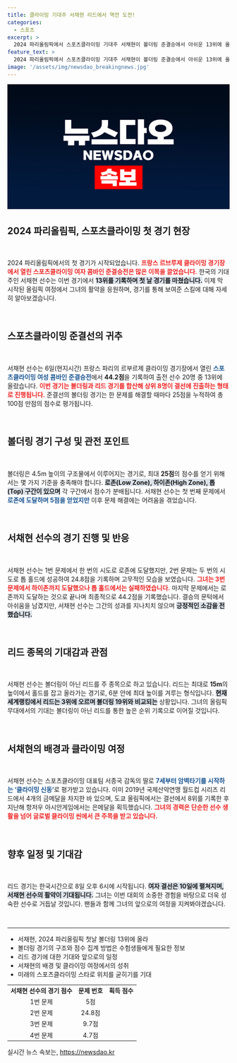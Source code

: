 ```yaml
---
title: 클라이밍 기대주 서채현 리드에서 역전 도전!
categories:
  - 스포츠
excerpt: >
  2024 파리올림픽에서 스포츠클라이밍 기대주 서채현이 볼더링 준결승에서 아쉬운 13위에 올랐지만, 자신감을 잃지 않았다. 그녀는 “리드에서의 성과를 기대한다”며 결선에 대한 포부를 밝혔다.
feature_text: >
  2024 파리올림픽에서 스포츠클라이밍 기대주 서채현이 볼더링 준결승에서 아쉬운 13위에 올랐지만, 자신감을 잃지 않았다. 그녀는 “리드에서의 성과를 기대한다”며 결선에 대한 포부를 밝혔다.
image: '/assets/img/newsdao_breakingnews.jpg'
---
```


<p><img src="/assets/img/newsdao_breakingnews.jpg" alt="firstkoreanews 속보" /></p>

<h2 data-ke-size="size26">2024 파리올림픽, 스포츠클라이밍 첫 경기 현장</h2>

<p data-ke-size="size16">&nbsp;</p>

<p>2024 파리올림픽에서의 첫 경기가 시작되었습니다. <b><span style="color: #ee2323;">프랑스 르브루제 클라이밍 경기장에서 열린 스포츠클라이밍 여자 콤바인 준결승전은 많은 이목을 끌었습니다.</span></b> 한국의 기대주인 서채현 선수는 이번 경기에서 <b><span style="background-color: #21538527;">13위를 기록하며 첫 날 경기를 마쳤습니다.</span></b> 이제 막 시작된 올림픽 여정에서 그녀의 활약을 응원하며, 경기를 통해 보여준 스킬에 대해 자세히 알아보겠습니다.</p>

<p data-ke-size="size16">&nbsp;</p>

<h2 data-ke-size="size26">스포츠클라이밍 준결선의 귀추</h2>

<p data-ke-size="size16">&nbsp;</p>

<p>서채현 선수는 6일(현지시간) 프랑스 파리의 르부르제 클라이밍 경기장에서 열린 <b><span style="color: #1a5490;">스포츠클라이밍 여성 콤바인 준결승전</span></b>에서 <strong>44.2점</strong>을 기록하여 출전 선수 20명 중 13위에 올랐습니다. <b><span style="color: #ee2323;">이번 경기는 볼더링과 리드 경기를 합산해 상위 8명이 결선에 진출하는 형태로 진행됩니다.</span></b> 준결선의 볼더링 경기는 한 문제를 해결할 때마다 25점을 누적하여 총 100점 만점의 점수로 평가됩니다.</p>

<p data-ke-size="size16">&nbsp;</p>

<h2 data-ke-size="size26">볼더링 경기 구성 및 관전 포인트</h2>

<p data-ke-size="size16">&nbsp;</p>

<p>볼더링은 4.5m 높이의 구조물에서 이루어지는 경기로, 최대 <strong>25점</strong>의 점수를 얻기 위해서는 몇 가지 기준을 충족해야 합니다. <b><span style="background-color: #21538527;">로존(Low Zone), 하이존(High Zone), 톱(Top) 구간이 있으며</span></b> 각 구간에서 점수가 분배됩니다. 서채현 선수는 첫 번째 문제에서 <b><span style="color: #1a5490;">로존에 도달하며 5점을 얻었지만</span></b> 이후 문제 해결에는 어려움을 겪었습니다.</p>

<p data-ke-size="size16">&nbsp;</p>

<h2 data-ke-size="size26">서채현 선수의 경기 진행 및 반응</h2>

<p data-ke-size="size16">&nbsp;</p>

<p>서채현 선수는 1번 문제에서 한 번의 시도로 로존에 도달했지만, 2번 문제는 두 번의 시도로 톱 홀드에 성공하여 24.8점을 기록하며 고무적인 모습을 보였습니다. <b><span style="color: #ee2323;">그녀는 3번 문제에서 하이존까지 도달했으나 톱 홀드에서는 실패하였습니다.</span></b> 마지막 문제에서는 로존까지 도달하는 것으로 끝나며 최종적으로 44.2점을 기록했습니다. 결승의 문턱에서 아쉬움을 남겼지만, 서채현 선수는 그간의 성과를 지나치치 않으며 <b><span style="background-color: #21538527;">긍정적인 소감을 전했습니다.</span></b></p>

<p data-ke-size="size16">&nbsp;</p>

<h2 data-ke-size="size26">리드 종목의 기대감과 관점</h2>

<p data-ke-size="size16">&nbsp;</p>

<p>서채현 선수는 볼더링이 아닌 리드를 주 종목으로 하고 있습니다. 리드는 최대로 <strong>15m</strong>의 높이에서 홀드를 잡고 올라가는 경기로, 6분 안에 최대 높이를 겨루는 형식입니다. <b><span style="background-color: #21538527;">현재 세계랭킹에서 리드는 3위에 오르며 볼더링 19위와 비교되는</span></b> 상황입니다. 그녀의 올림픽 무대에서의 기대는 볼더링이 아닌 리드를 통한 높은 순위 기록으로 이어질 것입니다.</p>

<p data-ke-size="size16">&nbsp;</p>

<h2 data-ke-size="size26">서채현의 배경과 클라이밍 여정</h2>

<p data-ke-size="size16">&nbsp;</p>

<p>서채현 선수는 스포츠클라이밍 대표팀 서종국 감독의 딸로 <b><span style="color: #1a5490;">7세부터 암벽타기를 시작하는 ‘클라이밍 신동’</span></b>로 평가받고 있습니다. 이미 2019년 국제산악연맹 월드컵 시리즈 리드에서 4개의 금메달을 차지한 바 있으며, 도쿄 올림픽에서는 결선에서 8위를 기록한 후 지난해 항저우 아시안게임에서는 은메달을 획득했습니다. <b><span style="color: #ee2323;">그녀의 경력은 단순한 선수 생활을 넘어 글로벌 클라이밍 씬에서 큰 주목을 받고 있습니다.</span></b></p>

<p data-ke-size="size16">&nbsp;</p>

<h2 data-ke-size="size26">향후 일정 및 기대감</h2>

<p data-ke-size="size16">&nbsp;</p>

<p>리드 경기는 한국시간으로 8일 오후 6시에 시작됩니다. <b><span style="background-color: #21538527;">여자 결선은 10일에 펼쳐지며, 서채현 선수의 활약이 기대됩니다.</span></b> 그녀는 이번 대회의 소중한 경험을 바탕으로 더욱 성숙한 선수로 거듭날 것입니다. 팬들과 함께 그녀의 앞으로의 여정을 지켜봐야겠습니다. </p>

<p data-ke-size="size16">&nbsp;</p>

<hr>

<ul>
    <li>서채현, 2024 파리올림픽 첫날 볼더링 13위에 올라</li>
    <li>볼더링 경기의 구조와 점수 집계 방법은 수험생들에게 필요한 정보</li>
    <li>리드 경기에 대한 기대와 앞으로의 일정</li>
    <li>서채현의 배경 및 클라이밍 여정에서의 성취</li>
    <li>미래의 스포츠클라이밍 스타로 위치를 굳히기를 기대</li>
</ul>

<table>
  <tr>
    <td style="text-align: center; height: 17px;"><b>서채현 선수의 경기 점수</b></td>
    <td style="text-align: center; height: 17px;"><b>문제 번호</b></td>
    <td style="text-align: center; height: 17px;"><b>획득 점수</b></td>
  </tr>
  <tr>
    <td style="text-align: center; height: 17px;">1번 문제</td>
    <td style="text-align: center; height: 17px;">5점</td>
  </tr>
  <tr>
    <td style="text-align: center; height: 17px;">2번 문제</td>
    <td style="text-align: center; height: 17px;">24.8점</td>
  </tr>
  <tr>
    <td style="text-align: center; height: 17px;">3번 문제</td>
    <td style="text-align: center; height: 17px;">9.7점</td>
  </tr>
  <tr>
    <td style="text-align: center; height: 17px;">4번 문제</td>
    <td style="text-align: center; height: 17px;">4.7점</td>
  </tr>
</table>
실시간 뉴스 속보는, <a href="https://newsdao.kr" rel="dofollow">https://newsdao.kr</a>


